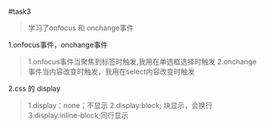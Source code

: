 #task3
>学习了onfocus 和 onchange事件

1.onfocus事件，onchange事件
>1.onfocus事件当聚焦到标签时触发,我用在单选框选择时触发
2.onchange事件当内容改变时触发，我用在select内容改变时触发

2.css 的 display
>1.display：none；不显示
2.display:block; 块显示，会换行
3.display:inline-block;同行显示

